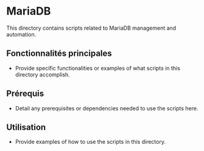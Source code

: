 # MariaDB

This directory contains scripts related to MariaDB management and automation.

## Fonctionnalités principales
- Provide specific functionalities or examples of what scripts in this directory accomplish.

## Prérequis
- Detail any prerequisites or dependencies needed to use the scripts here.

## Utilisation
- Provide examples of how to use the scripts in this directory.

